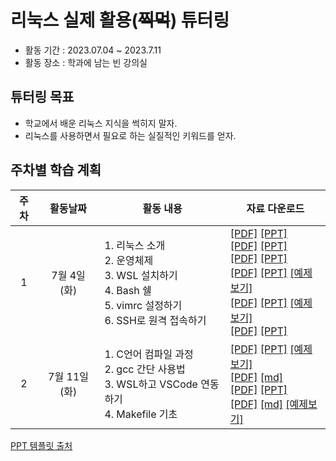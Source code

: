 # 리눅스 실제 활용(~~찍먹~~) 튜터링
* 활동 기간 : 2023.07.04 ~ 2023.7.11
* 활동 장소 : 학과에 남는 빈 강의실

## 튜터링 목표
- 학교에서 배운 리눅스 지식을 썩히지 말자.  
- 리눅스를 사용하면서 필요로 하는 실질적인 키워드를 얻자.  

## 주차별 학습 계획
| 주차 | 활동날짜 | <center>활동 내용</center> | <center>자료 다운로드</center> |
| :------: | :------: | :------ | :------ |
| 1 | 7월 4일 (화)|  1. 리눅스 소개</br> 2. 운영체제</br> 3. WSL 설치하기</br> 4. Bash 쉘</br> 5. vimrc 설정하기</br> 6. SSH로 원격 접속하기|[[PDF]](https://github.com/2daeeun/linux_tutoring/raw/main/1주차_07월_04일/1주차_01_리눅스_소개.pdf) [[PPT]](https://github.com/2daeeun/linux_tutoring/raw/main/1주차_07월_04일/1주차_01_리눅스_소개.pptx)</br>[[PDF]](https://github.com/2daeeun/linux_tutoring/raw/main/1주차_07월_04일/1주차_02_운영체제.pdf) [[PPT]](https://github.com/2daeeun/linux_tutoring/raw/main/1주차_07월_04일/1주차_02_운영체제.pptx)</br>[[PDF]](https://github.com/2daeeun/linux_tutoring/raw/main/1주차_07월_04일/1주차_03_WSL_설치하기.pdf) [[PPT]](https://github.com/2daeeun/linux_tutoring/raw/main/1주차_07월_04일/1주차_03_WSL_설치하기.pptx)</br>[[PDF]](https://github.com/2daeeun/linux_tutoring/raw/main/1주차_07월_04일/1주차_04_Bash_쉘.pdf) [[PPT]](https://github.com/2daeeun/linux_tutoring/raw/main/1주차_07월_04일/1주차_04_Bash_쉘.pptx) [[예제보기]](https://github.com/2daeeun/linux_tutoring/raw/main/1주차_07월_04일/설정_예제_bashrc) </br>[[PDF]](https://github.com/2daeeun/linux_tutoring/raw/main/1주차_07월_04일/1주차_05_vimrc_설정하기.pdf) [[PPT]](https://github.com/2daeeun/linux_tutoring/raw/main/1주차_07월_04일/1주차_05_vimrc_설정하기.pptx) [[예제보기]](https://github.com/2daeeun/linux_tutoring/raw/main/1주차_07월_04일/설정_예제_vimrc) </br>[[PDF]](https://github.com/2daeeun/linux_tutoring/raw/main/1주차_07월_04일/1주차_06_SSH로_원격_접속하기.pdf) [[PPT]](https://github.com/2daeeun/linux_tutoring/raw/main/1주차_07월_04일/1주차_06_SSH로_원격_접속하기.pptx)|
| 2 | 7월 11일 (화) | 1. C언어 컴파일 과정</br> 2. gcc 간단 사용법 </br> 3. WSL하고 VSCode 연동하기</br> 4. Makefile 기초|[[PDF]](https://github.com/2daeeun/linux_tutoring/raw/main/2주차_07월_11일/2주차_01_C언어_컴파일_과정.pdf) [[PPT]](https://github.com/2daeeun/linux_tutoring/raw/main/2주차_07월_11일/2주차_01_C언어_컴파일_과정.pptx) [[예제보기]](https://github.com/2daeeun/linux_tutoring/tree/main/2주차_07월_11일/컴파일_과정_파일)</br>[[PDF]](https://github.com/2daeeun/linux_tutoring/raw/main/2주차_07월_11일/2주차_02_gcc_간단_사용법.pdf) [[md]](https://github.com/tldr-pages/tldr/blob/main/pages.ko/common/gcc.md) </br>[[PDF]](https://github.com/2daeeun/linux_tutoring/raw/main/2주차_07월_11일/2주차_03_WSL하고_VSCode_연동하기.pdf) [[PPT]](https://github.com/2daeeun/linux_tutoring/raw/main/2주차_07월_11일/2주차_03_WSL하고_VSCode_연동하기.pptx)</br>[[PDF]](https://github.com/2daeeun/linux_tutoring/raw/main/2주차_07월_11일/2주차_04_Makefile_기초.pdf) [[md]](https://github.com/2daeeun/linux_tutoring/raw/main/2주차_07월_11일/2주차_04_Makefile_기초.md) [[예제보기]](https://github.com/2daeeun/linux_tutoring/raw/main/2주차_07월_11일/Makefile_예제)|

[PPT 템플릿 출처](https://slidesgo.com/theme/retato-slideshow#search-simple+blue&position-14&results-298&rs=search)  
